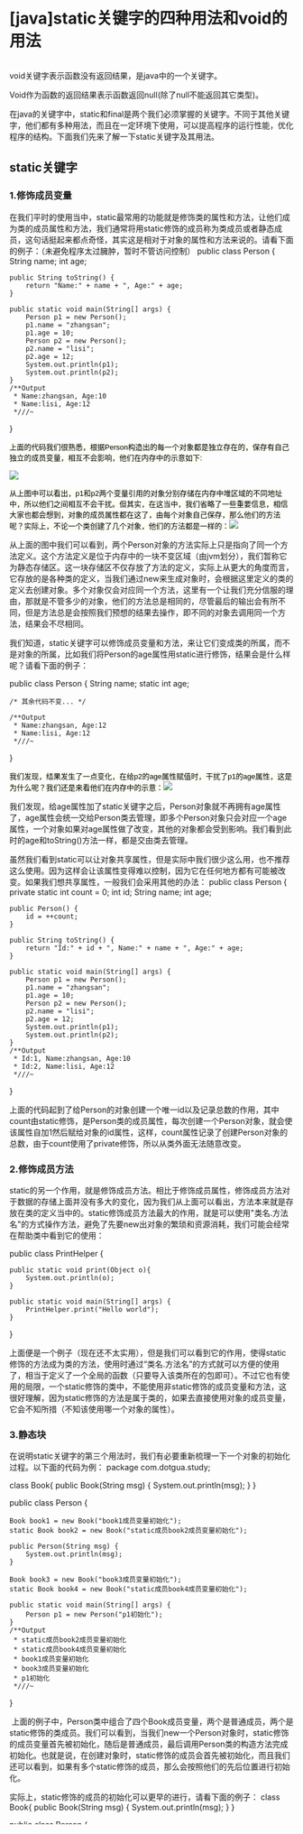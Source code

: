      

# [java]static关键字的四种用法和void的用法

  <article class="baidu_pl">
    <div id="article_content" class="article_content clearfix csdn-tracking-statistics" data-pid="blog" data-mod="popu_307" data-dsm="post" style="height: 3126px; overflow: hidden;">
            <link rel="stylesheet" href="https://csdnimg.cn/release/phoenix/template/css/ck_htmledit_views-f57960eb32.css">
                              <link rel="stylesheet" href="https://csdnimg.cn/release/phoenix/template/css/ck_htmledit_views-f57960eb32.css">
          <div class="htmledit_views" id="content_views">

<span style="font-family:'-apple-system', 'SF UI Text', Arial, 'PingFang SC', 'Hiragino Sans GB', 'Microsoft YaHei', 'WenQuanYi Micro Hei', sans-serif, SimHei, SimSun;background-color:rgb(255,255,255);">void关键字表示函数没有返回结果，是java中的一个关键字。</span>

<span style="font-family:'-apple-system', 'SF UI Text', Arial, 'PingFang SC', 'Hiragino Sans GB', 'Microsoft YaHei', 'WenQuanYi Micro Hei', sans-serif, SimHei, SimSun;background-color:rgb(255,255,255);"><span style="font-family:'-apple-system', 'SF UI Text', Arial, 'PingFang SC', 'Hiragino Sans GB', 'Microsoft YaHei', 'WenQuanYi Micro Hei', sans-serif, SimHei, SimSun;background-color:rgb(255,255,255);">Void作为函数的返回结果表示函数返回null(除了null不能返回其它类型)。</span>
</span>

在java的关键字中，<span style="margin:0px;padding:0px;">static</span>和<span style="margin:0px;padding:0px;">final</span>是两个我们必须掌握的关键字。不同于其他关键字，他们都有多种用法，而且在一定环境下使用，可以提高程序的运行性能，优化程序的结构。下面我们先来了解一下static关键字及其用法。

## <a name="t0"></a>static关键字

### <a name="t1"></a>1.修饰成员变量

在我们平时的使用当中，static最常用的功能就是修饰类的属性和方法，让他们成为类的成员属性和方法，我们通常将用static修饰的成员称为类成员或者静态成员，这句话挺起来都点奇怪，其实这是相对于对象的属性和方法来说的。请看下面的例子：（未避免程序太过臃肿，暂时不管访问控制）
public class Person {
    String name;
    int age;
    
    public String toString() {
        return "Name:" + name + ", Age:" + age;
    }
    
    public static void main(String[] args) {
        Person p1 = new Person();
        p1.name = "zhangsan";
        p1.age = 10;
        Person p2 = new Person();
        p2.name = "lisi";
        p2.age = 12;
        System.out.println(p1);
        System.out.println(p2);
    }
    /**Output
     * Name:zhangsan, Age:10
     * Name:lisi, Age:12
     *///~
}

<span style="color:rgb(0,0,0);font-family:Verdana, Arial, Helvetica, sans-serif;font-size:13px;text-align:left;background-color:rgb(254,254,242);">上面的代码我们很熟悉，根据Person构造出的每一个对象都是独立存在的，保存有自己独立的成员变量，相互不会影响，他们在内存中的示意如下:</span>

<span style="color:rgb(0,0,0);font-family:Verdana, Arial, Helvetica, sans-serif;font-size:13px;text-align:left;background-color:rgb(254,254,242);">![](https://images2015.cnblogs.com/blog/1055692/201701/1055692-20170128111659941-455494498.jpg)
</span>

<span style="color:rgb(0,0,0);font-family:Verdana, Arial, Helvetica, sans-serif;font-size:13px;text-align:left;background-color:rgb(254,254,242);"><span style="color:rgb(0,0,0);font-family:Verdana, Arial, Helvetica, sans-serif;font-size:13px;text-align:left;background-color:rgb(254,254,242);">从上图中可以看出，p1和p2两个变量引用的对象分别存储在内存中堆区域的不同地址中，所以他们之间相互不会干扰。但其实，在这当中，我们省略了一些重要信息，相信大家也都会想到，对象的成员属性都在这了，由每个对象自己保存，那么他们的方法呢？实际上，不论一个类创建了几个对象，他们的方法都是一样的：</span>![](https://images2015.cnblogs.com/blog/1055692/201701/1055692-20170129182729316-1860809324.jpg)
</span>

<span style="color:rgb(0,0,0);font-family:Verdana, Arial, Helvetica, sans-serif;font-size:13px;text-align:left;background-color:rgb(254,254,242);"></span>

从上面的图中我们可以看到，两个Person对象的方法实际上只是指向了同一个方法定义。这个方法定义是位于内存中的一块不变区域（由jvm划分），我们暂称它为静态存储区。这一块存储区不仅存放了方法的定义，实际上从更大的角度而言，它存放的是各种类的定义，当我们通过new来生成对象时，会根据这里定义的类的定义去创建对象。多个对象仅会对应同一个方法，这里有一个让我们充分信服的理由，那就是不管多少的对象，他们的方法总是相同的，尽管最后的输出会有所不同，但是方法总是会按照我们预想的结果去操作，即不同的对象去调用同一个方法，结果会不尽相同。

我们知道，static关键字可以修饰成员变量和方法，来让它们变成类的所属，而不是对象的所属，比如我们将Person的age属性用static进行修饰，结果会是什么样呢？请看下面的例子：

public class Person {
    String name;
    static int age;
    
    /* 其余代码不变... */
 
    /**Output
     * Name:zhangsan, Age:12
     * Name:lisi, Age:12
     *///~
}

<span style="color:rgb(0,0,0);font-family:Verdana, Arial, Helvetica, sans-serif;font-size:13px;text-align:left;background-color:rgb(254,254,242);">我们发现，结果发生了一点变化，在给p2的age属性赋值时，干扰了p1的age属性，这是为什么呢？我们还是来看他们在内存中的示意：</span>![](https://images2015.cnblogs.com/blog/1055692/201701/1055692-20170129182741362-1771285007.jpg)

我们发现，给age属性加了<span style="margin:0px;padding:0px;">static</span>关键字之后，Person对象就不再拥有age属性了，age属性会统一交给Person类去管理，即多个Person对象只会对应一个age属性，一个对象如果对age属性做了改变，其他的对象都会受到影响。我们看到此时的age和toString()方法一样，都是交由类去管理。

虽然我们看到static可以让对象共享属性，但是实际中我们很少这么用，也不推荐这么使用。因为这样会让该属性变得难以控制，因为它在任何地方都有可能被改变。如果我们想共享属性，一般我们会采用其他的办法：
public class Person {
    private static int count = 0;
    int id;
    String name;
    int age;
    
    public Person() {
        id = ++count;
    }
    
    public String toString() {
        return "Id:" + id + ", Name:" + name + ", Age:" + age;
    }
    
    public static void main(String[] args) {
        Person p1 = new Person();
        p1.name = "zhangsan";
        p1.age = 10;
        Person p2 = new Person();
        p2.name = "lisi";
        p2.age = 12;
        System.out.println(p1);
        System.out.println(p2);
    }
    /**Output
     * Id:1, Name:zhangsan, Age:10
     * Id:2, Name:lisi, Age:12
     *///~
}

上面的代码起到了给Person的对象创建一个唯一id以及记录总数的作用，其中count由static修饰，是Person类的成员属性，每次创建一个Person对象，就会使该属性自加1然后赋给对象的id属性，这样，count属性记录了创建Person对象的总数，由于count使用了private修饰，所以从类外面无法随意改变。

### <a name="t2"></a>2.修饰成员方法

static的另一个作用，就是修饰成员方法。相比于修饰成员属性，修饰成员方法对于数据的存储上面并没有多大的变化，因为我们从上面可以看出，方法本来就是存放在类的定义当中的。static修饰成员方法最大的作用，就是可以使用"<span style="margin:0px;padding:0px;">类名.方法名</span>"的方式操作方法，避免了先要new出对象的繁琐和资源消耗，我们可能会经常在帮助类中看到它的使用：

public class PrintHelper {
 
    public static void print(Object o){
        System.out.println(o);
    }
    
    public static void main(String[] args) {
        PrintHelper.print("Hello world");
    }
}

上面便是一个例子（现在还不太实用），但是我们可以看到它的作用，使得static修饰的方法成为类的方法，使用时通过“<span style="margin:0px;padding:0px;">类名.方法名</span>”的方式就可以方便的使用了，相当于定义了一个全局的函数（只要导入该类所在的包即可）。不过它也有使用的局限，一个static修饰的类中，不能使用非static修饰的成员变量和方法，这很好理解，因为static修饰的方法是属于类的，如果去直接使用对象的成员变量，它会不知所措（不知该使用哪一个对象的属性）。

### <a name="t3"></a>3.静态块

在说明static关键字的第三个用法时，我们有必要重新梳理一下一个对象的初始化过程。以下面的代码为例：
package com.dotgua.study;

class Book{
    public Book(String msg) {
        System.out.println(msg);
    }
}

public class Person {

    Book book1 = new Book("book1成员变量初始化");
    static Book book2 = new Book("static成员book2成员变量初始化");
    
    public Person(String msg) {
        System.out.println(msg);
    }
    
    Book book3 = new Book("book3成员变量初始化");
    static Book book4 = new Book("static成员book4成员变量初始化");
    
    public static void main(String[] args) {
        Person p1 = new Person("p1初始化");
    }
    /**Output
     * static成员book2成员变量初始化
     * static成员book4成员变量初始化
     * book1成员变量初始化
     * book3成员变量初始化
     * p1初始化
     *///~
}

&nbsp;上面的例子中，Person类中组合了四个Book成员变量，两个是普通成员，两个是static修饰的类成员。我们可以看到，当我们new一个Person对象时，static修饰的成员变量首先被初始化，随后是普通成员，最后调用Person类的构造方法完成初始化。也就是说，在创建对象时，static修饰的成员会首先被初始化，而且我们还可以看到，如果有多个static修饰的成员，那么会按照他们的先后位置进行初始化。

实际上，static修饰的成员的初始化可以更早的进行，请看下面的例子：
class Book{
    public Book(String msg) {
        System.out.println(msg);
    }
}

public class Person {

    Book book1 = new Book("book1成员变量初始化");
    static Book book2 = new Book("static成员book2成员变量初始化");
    
    public Person(String msg) {
        System.out.println(msg);
    }
    
    Book book3 = new Book("book3成员变量初始化");
    static Book book4 = new Book("static成员book4成员变量初始化");
    
    public static void funStatic() {
        System.out.println("static修饰的funStatic方法");
    }
    
    public static void main(String[] args) {
        Person.funStatic();
        System.out.println("****************");
        Person p1 = new Person("p1初始化");
    }
    /**Output
     * static成员book2成员变量初始化
     * static成员book4成员变量初始化
     * static修饰的funStatic方法
     * ***************
     * book1成员变量初始化
     * book3成员变量初始化
     * p1初始化
     *///~
}
</div>

在上面的例子中我们可以发现两个有意思的地方，第一个是当我们没有创建对象，而是通过类去调用类方法时，尽管该方法没有使用到任何的类成员，类成员还是在方法调用之前就初始化了，这说明，当我们第一次去使用一个类时，就会触发该类的成员初始化。第二个是当我们使用了类方法，完成类的成员的初始化后，再new该类的对象时，static修饰的类成员没有再次初始化，这说明，static修饰的类成员，在程序运行过程中，只需要初始化一次即可，不会进行多次的初始化。

回顾了对象的初始化以后，我们再来看static的第三个作用就非常简单了，那就是当我们初始化static修饰的成员时，可以将他们统一放在一个以static开始，用花括号包裹起来的块状语句中：
class Book{
    public Book(String msg) {
        System.out.println(msg);
    }
}
 
public class Person {
 
    Book book1 = new Book("book1成员变量初始化");
    static Book book2;
    
    static {
        book2 = new Book("static成员book2成员变量初始化");
        book4 = new Book("static成员book4成员变量初始化");
    }
    
    public Person(String msg) {
        System.out.println(msg);
    }
    
    Book book3 = new Book("book3成员变量初始化");
    static Book book4;
    
    public static void funStatic() {
        System.out.println("static修饰的funStatic方法");
    }
    
    public static void main(String[] args) {
        Person.funStatic();
        System.out.println("****************");
        Person p1 = new Person("p1初始化");
    }
    /**Output
     * static成员book2成员变量初始化
     * static成员book4成员变量初始化
     * static修饰的funStatic方法
     * ***************
     * book1成员变量初始化
     * book3成员变量初始化
     * p1初始化
     *///~
}

我们将上一个例子稍微做了一下修改，可以看到，结果没有二致。

### <a name="t4"></a>4.静态导包

&nbsp;相比于上面的三种用途，第四种用途可能了解的人就比较少了，但是实际上它很简单，而且在调用类方法时会更方便。以上面的“PrintHelper”的例子为例，做一下稍微的变化，即可使用静态导包带给我们的方便：<a title="复制代码" style="background-color:rgb(245,245,245);font-family:'Courier New';font-size:12px;margin:0px;padding:0px;color:rgb(7,93,179);border:none;" target="_blank"></a>
/* PrintHelper.java文件 */
package com.dotgua.study;
 
public class PrintHelper {
 
    public static void print(Object o){
        System.out.println(o);
    }
}

/* App.java文件 */
import static com.dotgua.study.PrintHelper.*;
 
public class App 
{
    public static void main( String[] args )
    {
        print("Hello World!");
    }
    /**Output
     * Hello World!
     *///~
}
上面的代码来自于两个java文件，其中的PrintHelper很简单，包含了一个用于打印的static方法。而在App.java文件中，我们首先将PrintHelper类导入，这里在导入时，我们使用了static关键字，而且在引入类的最后还加上了<span style="margin:0px;padding:0px;">“.*”</span>，它的作用就是将PrintHelper类中的所有类方法直接导入。不同于非static导入，采用static导入包后，在不与当前类的方法名冲突的情况下，无需使用“<span style="margin:0px;padding:0px;">类名.方法名</span>”的方法去调用类方法了，直接可以采用"<span style="margin:0px;padding:0px;">方法名</span>"去调用类方法，就好像是该类自己的方法一样使用即可。

## <a name="t5"></a>总结

static是java中非常重要的一个关键字，而且它的用法也很丰富，主要有四种用法：

1.  用来修饰成员变量，将其变为类的成员，从而实现所有对象对于该成员的共享；
2.  用来修饰成员方法，将其变为类方法，可以直接使用<span style="margin:0px;padding:0px;">“类名.方法名”</span>的方式调用，常用于工具类；
3.  静态块用法，将多个类成员放在一起初始化，使得程序更加规整，其中理解对象的初始化过程非常关键；
4.  静态导包用法，将类的方法直接导入到当前类中，从而直接使用<span style="margin:0px;padding:0px;">“方法名”</span>即可调用类方法，更加方便。
          </div>
                  </div>
  </article>
</div>
